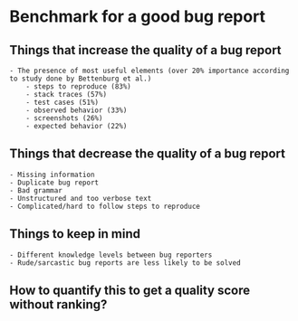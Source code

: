 # Benchmark for a good bug report

## Things that increase the quality of a bug report
    - The presence of most useful elements (over 20% importance according to study done by Bettenburg et al.)
        - steps to reproduce (83%)
        - stack traces (57%)
        - test cases (51%)
        - observed behavior (33%)
        - screenshots (26%)
        - expected behavior (22%)

## Things that decrease the quality of a bug report
    - Missing information
    - Duplicate bug report
    - Bad grammar
    - Unstructured and too verbose text
    - Complicated/hard to follow steps to reproduce

## Things to keep in mind
    - Different knowledge levels between bug reporters
    - Rude/sarcastic bug reports are less likely to be solved


## How to quantify this to get a quality score without ranking?